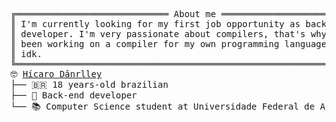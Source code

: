 <pre style="font-family:Menlo,'DejaVu Sans Mono',consolas,'Courier New',monospace">╔═════════════════════════════ About me ═════════════════════════════╗
║ I&#x27;m currently looking for my first job opportunity as back-end     ║
║ developer. I&#x27;m very passionate about compilers, that&#x27;s why I&#x27;ve    ║
║ been working on a compiler for my own programming language called  ║
║ idk.                                                               ║
╚════════════════════════════════════════════════════════════════════╝
🤓 <a href="https://websiteportfolio13.herokuapp.com">Hícaro Dânrlley</a>                                                    
├── 🇧🇷 18 years-old brazilian                                         
├── 🔧 Back-end developer                                             
└── 📚 Computer Science student at Universidade Federal de Alagoas    
</pre>